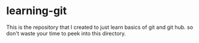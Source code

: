 # learning-git
This is the repository that I created to just learn basics of git and git hub. 
so don't waste your time to peek into this directory.
